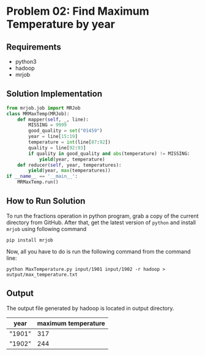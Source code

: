 # Problem 02:  Find Maximum Temperature by year

## Requirements
- python3
- hadoop
- mrjob

## Solution Implementation
```python
from mrjob.job import MRJob
class MRMaxTemp(MRJob):
	def mapper(self, _, line):
		MISSING = 9999
		good_quality = set("01459")
		year = line[15:19]
		temperature = int(line[87:92])
		quality = line[92:93]
		if quality in good_quality and abs(temperature) != MISSING:
			yield(year, temperature)
	def reducer(self, year, temperatures):
		yield(year, max(temperatures))
if __name__ == '__main__':
	MRMaxTemp.run()
```

## How to Run Solution
To run the fractions operation in python program, grab a copy of the current directory
from GitHub. After that, get the latest version of `python` and install `mrjob` using following command
```console
pip install mrjob
```
Now, all you have to do is run the following command from the command line:
```console
python MaxTemperature.py input/1901 input/1902 -r hadoop > output/max_temperature.txt
```

## Output
The output file generated by hadoop is located in output directory.

|  year  | maximum temperature |
|--------|---------------------|
| "1901" |         317         |
| "1902" |         244         |

